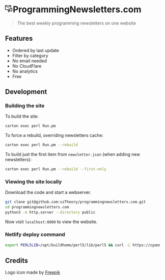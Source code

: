 # <img src="private/images/logo.svg" width=25 height=25>ProgrammingNewsletters.com

> The best weekly programming newsletters on one website

## Features

- Ordered by last update
- Filter by category
- No email needed
- No CloudFlare
- No analytics
- Free


## Development

### Building the site

To build the site:

```bash
carton exec perl Run.pm
```

To force a rebuild, overriding newsletters cache:

```bash
carton exec perl Run.pm --rebuild
```

To build just the first item from `newsletter.json` (when adding new newsletters):

```bash
carton exec perl Run.pm --rebuild --first-only
```

### Viewing the site locally

Download the code and start a webserver.

```bash
git clone git@github.com:szTheory/programmingnewsletters.com.git
cd programmingnewsletters.com
python3 -m http.server --directory public
```

Now visit `localhost:8000` to view the website.

### Netlify deploy command

```bash
export PERL5LIB=/opt/buildhome/perl5/lib/perl5 && curl -L https://cpanmin.us | perl - App::cpanminus && /opt/buildhome/perl5/bin/cpanm Carton && /opt/buildhome/perl5/bin/carton install && /opt/buildhome/perl5/bin/carton exec perl Run.pm
```

## Credits

Logo icon made by [Freepik](https://www.flaticon.com/authors/freepik)
